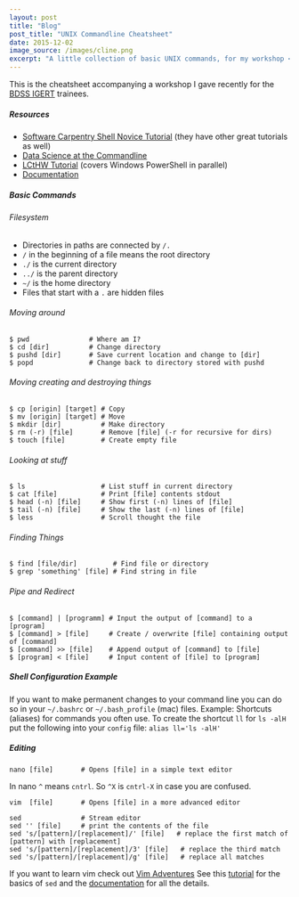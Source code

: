 ```yaml
---
layout: post
title: "Blog"
post_title: "UNIX Commandline Cheatsheet"
date: 2015-12-02
image_source: /images/cline.png
excerpt: "A little collection of basic UNIX commands, for my workshop <em>Intro to Penn State high performance computing and UNIX command line</em>"
---
```


This is the cheatsheet accompanying a workshop I gave recently for the <a href="http://bdss.psu.edu">BDSS IGERT</a> trainees. 


##### Resources
* [Software Carpentry Shell Novice Tutorial](http://swcarpentry.github.io/shell-novice/) (they have other great tutorials as well)
* [Data Science at the Commandline](http://datascienceatthecommandline.com/)
* [LCtHW Tutorial](http://cli.learncodethehardway.org/book/) (covers Windows PowerShell in parallel)
* [Documentation](https://www.gnu.org/software/bash/manual/bash.html) 

##### Basic Commands


###### Filesystem
* Directories in paths are connected by `/.`
* `/` in the beginning of a file means the root directory
* `./` is the current directory
* `../` is the parent directory
* `~/` is the home directory
* Files that start with a `.` are hidden files

###### Moving around

<pre><code>$ pwd               # Where am I?
$ cd [dir]          # Change directory
$ pushd [dir]       # Save current location and change to [dir]
$ popd              # Change back to directory stored with pushd
</code></pre>

###### Moving creating and destroying things
<pre><code>$ cp [origin] [target] # Copy
$ mv [origin] [target] # Move    
$ mkdir [dir]          # Make directory
$ rm (-r) [file]       # Remove [file] (-r for recursive for dirs)
$ touch [file]         # Create empty file
</code></pre>

###### Looking at stuff
<pre><code>$ ls                   # List stuff in current directory 
$ cat [file]           # Print [file] contents stdout
$ head (-n) [file]     # Show first (-n) lines of [file]
$ tail (-n) [file]     # Show the last (-n) lines of [file]
$ less                 # Scroll thought the file
</code></pre>

###### Finding Things
<pre><code>$ find [file/dir]         # Find file or directory
$ grep 'something' [file] # Find string in file
</code></pre>

###### Pipe and Redirect
<pre><code>$ [command] | [programm] # Input the output of [command] to a [program]
$ [command] > [file]     # Create / overwrite [file] containing output of [command]
$ [command] >> [file]    # Append output of [command] to [file]
$ [program] < [file]     # Input content of [file] to [program]
</code></pre>

##### Shell Configuration Example
If you want to make permanent changes to your command line you can do so in your `~/.bashrc` or `~/.bash_profile` (mac) files.
Example: Shortcuts (aliases) for commands you often use. To create the shortcut `ll` for `ls -alH` put the following into your `config` file:  `alias ll='ls -alH'`

##### Editing
<pre><code>nano [file]       # Opens [file] in a simple text editor
</code></pre>

In nano `^` means `cntrl`. So `^X` is `cntrl-X` in case you are confused. 

<pre><code>vim  [file]       # Opens [file] in a more advanced editor

sed               # Stream editor
sed '' [file]     # print the contents of the file
sed 's/[pattern]/[replacement]/' [file]   # replace the first match of [pattern] with [replacement]
sed 's/[pattern]/[replacement]/3' [file]   # replace the third match 
sed 's/[pattern]/[replacement]/g' [file]   # replace all matches
</code></pre>

If you want to learn vim check out [Vim Adventures](http://http://vim-adventures.com/)
See this [tutorial](https://www.digitalocean.com/community/tutorials/the-basics-of-using-the-sed-stream-editor-to-manipulate-text-in-linux) for the basics of `sed` and the [documentation](https://www.gnu.org/software/sed/manual/sed.html) for all the details.
